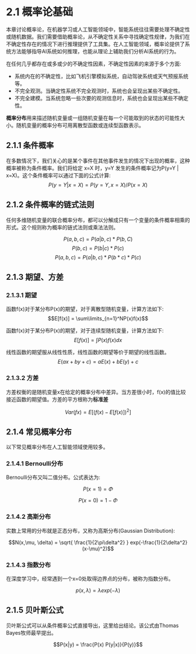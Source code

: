 # 2.1 概率论基础

本章讨论概率论，在机器学习或人工智能领域中，智能系统往往需要处理不确定性或随机数据。我们需要借助概率论，从不确定性关系中寻找确定性规律，为我们在不确定性存在的情况下进行推理提供了工具集。在人工智能领域，概率论提供了系统方法能够指导AI系统如何推理，也能从理论上辅助我们分析AI系统的行为。

在任何几乎都存在或多或少的不确定性因素，不确定性因素的来源于多个方面:
- 系统内在的不确定性，比如飞机引擎模拟系统，自动驾驶系统或天气预报系统等。
- 不完全观测。当确定性系统不完全观测时，系统也会呈现出某些不确定性。
- 不完全建模。当系统忽略一些次要的观测信息时，系统也会呈现出某些不确定性。

**概率分布**用来描述随机变量或一组随机变量在每一个可能取到的状态的可能性大小。随机变量的概率分布可用离散型函数或连续型函数表示。

## 2.1.1 条件概率
在多数情况下，我们关心的是某个事件在其他事件发生的情况下出现的概率，这种概率被称为条件概率。我们将给定 x=X 时，y=Y 发生的条件概率记为P(y=Y | x=X)。这个条件概率可以通过下面的公式计算:
$$P(y=Y | x=X) = P(y=Y, x=X)/P(x=X)$$

## 2.1.2 条件概率的链式法则
任何多维随机变量的联合概率分布，都可以分解成只有一个变量的条件概率相乘的形式。这个规则称为概率的链式法则或乘法法则。

$$P(a,b,c) = P(a|b,c)*P(b,C)$$
$$P(b,c)   = P(b|c)*P(c)$$
$$P(a,b,c) = P(a|b,c)*P(b*c)*P(c)$$

## 2.1.3 期望、方差
### 2.1.3.1 期望
函数f(x)对于某分布P(x)的期望，对于离散型随机变量，计算方法如下:
$$E[f(x)] = \sum\limits_{n=1}^NP(x)f(x)$$

函数f(x)对于某分布P(x)的期望，对于连续型随机变量，计算方法如下:
$$E[f(x)] = \int P(x)f(x)dx$$

线性函数的期望服从线性性质，线性函数的期望等价于期望的线性函数。
$$E(ax+by+c)= aE(x) + bE(y) + c$$

### 2.1.3.2 方差
方差权衡的是随机变量x在给定的概率分布中差异。当方差很小时，f(x)的值比较接近函数的期望值。方差的平方根称为**标准差**

$$Var(fx) = E[(f(x)-E[f(x)])^2]$$  

## 2.1.4 常见概率分布
以下常见概率分布在人工智能领域使用较多。
### 2.1.4.1 Bernoulli分布
Bernoulli分布又叫二值分布。公式表达为:

$$P(x=1)= \Phi$$

$$P(x=0) = 1 - \Phi$$

### 2.1.4.2 高斯分布
实数上常用的分布就是正态分布，又称为高斯分布(Gaussian Distribution):

$$N(x,\mu, \delta) = \sqrt{ \frac{1}{2\pi\delta^2} } exp(-\frac{1}{2\delta^2}(x-\mu)^2)$$

### 2.1.4.3 指数分布
在深度学习中，经常遇到一个x=0处取得边界点的分布，被称为指数分布。

$$p(x, \lambda)=\lambda exp(-\lambda)$$

## 2.1.5 贝叶斯公式
贝叶斯公式可以从条件概率公式直接导出，这里给出结论。该公式由Thomas Bayes牧师最早提出。

$$P(x|y) = \frac{P(x) P(y|x)}{P(y)}$$  
